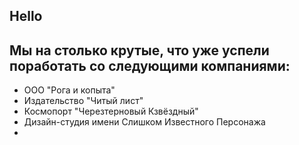 ## Hello

## Мы на столько крутые, что уже успели поработать со следующими компаниями:
- ООО "Рога и копыта"
- Издательство "Читый лист"
- Космопорт "Черезтерновый Кзвёздный"
- Дизайн-студия имени Слишком Известного Персонажа
- 